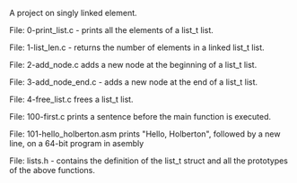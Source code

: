 A project on singly linked element.

File: 0-print_list.c - prints all the elements of a list_t list.

File: 1-list_len.c - returns the number of elements in a linked list_t list.

File: 2-add_node.c adds a new node at the beginning of a list_t list.

File: 3-add_node_end.c - adds a new node at the end of a list_t list.

File: 4-free_list.c frees a list_t list.

File: 100-first.c prints a sentence before the main function is executed.

File: 101-hello_holberton.asm prints "Hello, Holberton", followed by a new line, on a 64-bit program in asembly

File: lists.h - contains the definition of the list_t struct and all the prototypes of the above functions.
